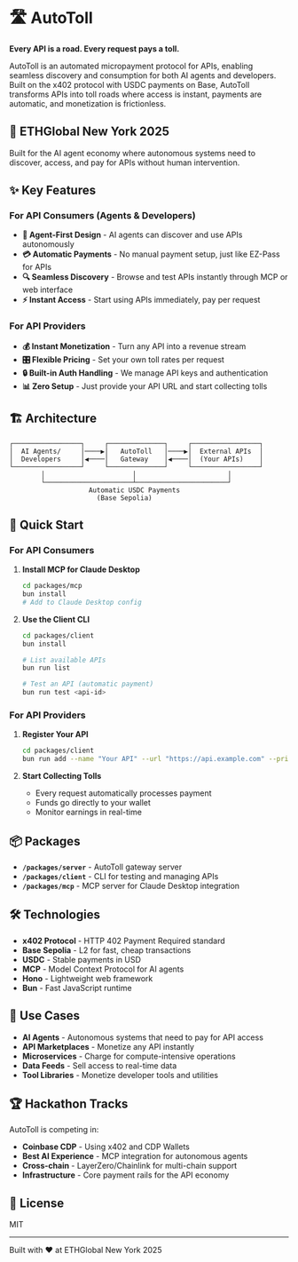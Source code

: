 # 🛣️ AutoToll

**Every API is a road. Every request pays a toll.**

AutoToll is an automated micropayment protocol for APIs, enabling seamless discovery and consumption for both AI agents and developers. Built on the x402 protocol with USDC payments on Base, AutoToll transforms APIs into toll roads where access is instant, payments are automatic, and monetization is frictionless.

## 🎯 ETHGlobal New York 2025

Built for the AI agent economy where autonomous systems need to discover, access, and pay for APIs without human intervention.

## ✨ Key Features

### For API Consumers (Agents & Developers)
- **🤖 Agent-First Design** - AI agents can discover and use APIs autonomously
- **💳 Automatic Payments** - No manual payment setup, just like EZ-Pass for APIs
- **🔍 Seamless Discovery** - Browse and test APIs instantly through MCP or web interface
- **⚡ Instant Access** - Start using APIs immediately, pay per request

### For API Providers
- **💰 Instant Monetization** - Turn any API into a revenue stream
- **🎛️ Flexible Pricing** - Set your own toll rates per request
- **🔒 Built-in Auth Handling** - We manage API keys and authentication
- **📊 Zero Setup** - Just provide your API URL and start collecting tolls

## 🏗️ Architecture

```
┌─────────────────┐     ┌──────────────┐     ┌─────────────────┐
│  AI Agents/     │────▶│   AutoToll   │────▶│  External APIs  │
│  Developers     │◀────│   Gateway    │◀────│  (Your APIs)    │
└─────────────────┘     └──────────────┘     └─────────────────┘
        │                      │                       │
        └──────────────────────┴───────────────────────┘
                    Automatic USDC Payments
                      (Base Sepolia)
```

## 🚀 Quick Start

### For API Consumers

1. **Install MCP for Claude Desktop**
   ```bash
   cd packages/mcp
   bun install
   # Add to Claude Desktop config
   ```

2. **Use the Client CLI**
   ```bash
   cd packages/client
   bun install
   
   # List available APIs
   bun run list
   
   # Test an API (automatic payment)
   bun run test <api-id>
   ```

### For API Providers

1. **Register Your API**
   ```bash
   cd packages/client
   bun run add --name "Your API" --url "https://api.example.com" --price "$0.001"
   ```

2. **Start Collecting Tolls**
   - Every request automatically processes payment
   - Funds go directly to your wallet
   - Monitor earnings in real-time

## 📦 Packages

- **`/packages/server`** - AutoToll gateway server
- **`/packages/client`** - CLI for testing and managing APIs  
- **`/packages/mcp`** - MCP server for Claude Desktop integration

## 🛠️ Technologies

- **x402 Protocol** - HTTP 402 Payment Required standard
- **Base Sepolia** - L2 for fast, cheap transactions
- **USDC** - Stable payments in USD
- **MCP** - Model Context Protocol for AI agents
- **Hono** - Lightweight web framework
- **Bun** - Fast JavaScript runtime

## 🎪 Use Cases

- **AI Agents** - Autonomous systems that need to pay for API access
- **API Marketplaces** - Monetize any API instantly
- **Microservices** - Charge for compute-intensive operations
- **Data Feeds** - Sell access to real-time data
- **Tool Libraries** - Monetize developer tools and utilities

## 🏆 Hackathon Tracks

AutoToll is competing in:
- **Coinbase CDP** - Using x402 and CDP Wallets
- **Best AI Experience** - MCP integration for autonomous agents
- **Cross-chain** - LayerZero/Chainlink for multi-chain support
- **Infrastructure** - Core payment rails for the API economy

## 📄 License

MIT

---

Built with ❤️ at ETHGlobal New York 2025
